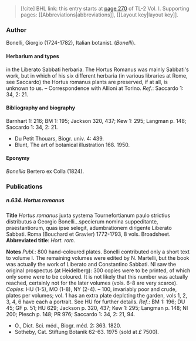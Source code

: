 > [!cite] BHL link: this entry starts at [page 270](https://www.biodiversitylibrary.org/item/103414#page/318/mode/1up) of TL-2 Vol. I.
> Supporting pages: [[Abbreviations|abbreviations]], [[Layout key|layout key]].

### Author

Bonelli, Giorgio (1724-1782), Italian botanist. (*Bonelli*).

#### Herbarium and types

in the Liberato Sabbati herbaria. The Hortus Romanus was mainly Sabbati's work, but in which of his six different herbaria (in various libraries at Rome, see Saccardo) the Hortus romanus plants are preserved, if at all, is unknown to us. – Correspondence with Allioni at Torino.
*Ref*.: Saccardo 1: 34, 2: 21.

#### Bibliography and biography

Barnhart 1: 216; BM 1: 195; Jackson 320, 437; Kew 1: 295; Langman p. 148; Saccardo 1: 34, 2: 21.
- Du Petit Thouars, Biogr. univ. 4: 439.
- Blunt, The art of botanical illustration 168. 1950.

#### Eponymy

*Bonellia* Bertero ex Colla (1824).

### Publications

##### n.634. Hortus romanus

**Title**
*Hortus romanus* juxta systema Tournefortianum paulo strictius distributus a Georgio Bonelli...specierum nomina suppeditante, praestantiorum, quas ipse selegit, adumbrationem dirigente Liberato Sabbati. Roma (Bouchard et Gravier) 1772-1793, 8 vols. Broadsheet.
**Abbreviated title**: *Hort. rom.*

**Notes**
*Publ*.: 800 hand-coloured plates. Bonelli contributed only a short text to volume I. The remaining volumes were edited by N. Martelli, but the book was actually the work of Liberato and Constantino Sabbati. NI saw the original prospectus (at Heidelberg): 300 copies were to be printed, of which only some were to be coloured. It is not likely that this number was actually reached, certainly not for the later volumes (vols. 6-8 are very scarce). *Copies*: HU (1-5), MO (1-8), NY (2-4). – 100, invariably poor and crude, plates per volumes; vol. 1 has an extra plate deplcting the garden, vols 1, 2, 3, 4, 6 have each a portrait. See HU for further details.
*Ref*.: BM 1: 196; DU 45; GF p. 51; HU 629; Jackson p. 320, 437; Kew 1: 295; Langman p. 148; NI 200; Plesch p. 148; PR 976; Saccardo 1: 34, 2: 21, 94.
- O., Dict. Sci. méd., Biogr. méd. 2: 363. 1820.
- Sotheby, Cat. Stiftung Botanik 62-63. 1975 (sold at *£* 7500).

